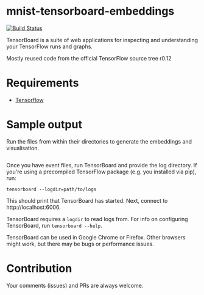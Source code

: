# mnist-tensorboard-embeddings
[![Build Status](https://travis-ci.org/normanheckscher/mnist-tensorboard-embeddings.svg?branch=master)](https://travis-ci.org/normanheckscher/mnist-tensorboard-embeddings)

TensorBoard is a suite of web applications for inspecting and understanding your
TensorFlow runs and graphs.

Mostly reused code from the official TensorFlow source tree r0.12

# Requirements
- [Tensorflow](http://www.tensorflow.org)

# Sample output

Run the files from within their directories to generate the embeddings and visualisation.

```

```

Once you have event files, run TensorBoard and provide the log directory. If
you're using a precompiled TensorFlow package (e.g. you installed via pip), run:

```
tensorboard --logdir=path/to/logs
```

This should print that TensorBoard has started. Next, connect to http://localhost:6006.

TensorBoard requires a `logdir` to read logs from. For info on configuring
TensorBoard, run `tensorboard --help`.

TensorBoard can be used in Google Chrome or Firefox. Other browsers might
work, but there may be bugs or performance issues.

# Contribution
Your comments (issues) and PRs are always welcome.

